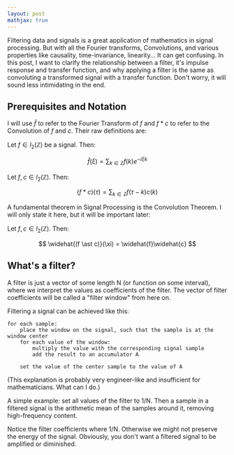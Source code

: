 ```yaml
---
layout: post
mathjax: true
---
```


Filtering data and signals is a great application of mathematics in signal processing. But with all the Fourier transforms, Convolutions, and various properties like causality, time-invariance, linearity... It can get confusing. In this post, I want to clarify the relationship between a filter, it's impulse response and transfer function, and why applying a filter is the same as convoluting a transformed signal with a transfer function. Don't worry, it will sound less intimidating in the end.

## Prerequisites and Notation

I will use $\widehat{f}$ to refer to the Fourier Transform of $f$ and $f \ast c$ to refer to the Convolution of $f$ and $c$. Their raw definitions are:

Let $f \in l_2(\mathbb{Z})$ be a signal. Then:

$$
\widehat{f}(\xi) = \sum_{k \in \mathbb{Z}}f(k)e^{-i\xi k}
$$

Let $f, c \in l_2(\mathbb{Z})$. Then:

$$
(f \ast c)(\tau) = \sum_{k \in \mathbb{Z}}f(\tau - k)c(k)
$$

A fundamental theorem in Signal Processing is the Convolution Theorem. I will only state it here, but it will be important later:

Let $f, c \in l_2(\mathbb{Z})$. Then:

$$
\widehat{(f \ast c)}(\xi) = \widehat{f}\widehat{c}
$$

## What's a filter?

A filter is just a vector of some length N (or function on some interval), where we interpret the values as coefficients of the filter. The vector of filter coefficients will be called a "filter window" from here on.

Filtering a signal can be achieved like this:

```
for each sample:
    place the window on the signal, such that the sample is at the window center
    for each value of the window:
        multiply the value with the corresponding signal sample
        add the result to an accumulator A
    
    set the value of the center sample to the value of A
```

(This explanation is probably very engineer-like and insufficient for mathematicians. What can I do.)

A simple example: set all values of the filter to 1/N. Then a sample in a filtered signal is the arithmetic mean of the samples around it, removing high-frequency content.

Notice the filter coefficients where 1/N. Otherwise we might not preserve the energy of the signal. Obviously, you don't want a filtered signal to be amplified or diminished.
